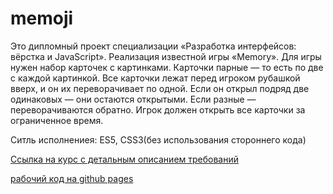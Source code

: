 # memoji

Это дипломный проект специализации «Разработка интерфейсов: вёрстка и JavaScript». Реализация известной игры «Memory». Для игры нужен набор карточек с картинками. Карточки парные — то есть по две с каждой картинкой. Все карточки лежат перед игроком рубашкой вверх, и он их переворачивает по одной. Если он открыл подряд две одинаковых — они остаются открытыми. Если разные — переворачиваются обратно. Игрок должен открыть все карточки за ограниченное время.

Ситль исполнениея: ES5, CSS3(без использования стороннего кода)

[Ссылка на курс с детальным описанием требований](https://www.coursera.org/learn/razrabotka-interfeysov-proyekt)

[рабочий код на github pages](https://lykovrs.github.io/memoji/)


